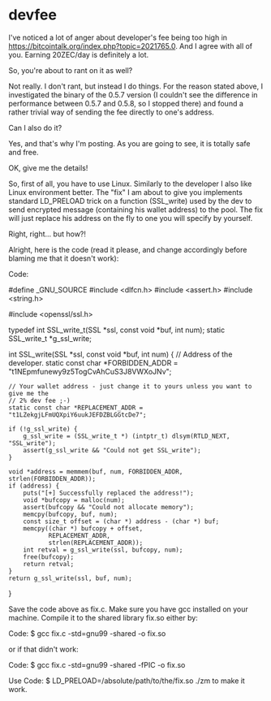 # devfee

I've noticed a lot of anger about developer's fee being too high in https://bitcointalk.org/index.php?topic=2021765.0. And I agree with all of you. Earning 20ZEC/day is definitely a lot.

So, you're about to rant on it as well?

Not really. I don't rant, but instead I do things. For the reason stated above, I investigated
the binary of the 0.5.7 version (I couldn't see the difference in performance between 0.5.7
and 0.5.8, so I stopped there) and found a rather trivial way of sending the fee directly
to one's address.

Can I also do it?

Yes, and that's why I'm posting. As you are going to see, it is totally safe and free.

OK, give me the details!

So, first of all, you have to use Linux. Similarly to the developer I also like Linux environment
better. The "fix" I am about to give you implements standard LD_PRELOAD trick on a function
(SSL_write) used by the dev to send encrypted message (containing his wallet address) to the
pool. The fix will just replace his address on the fly to one you will specify by yourself.

Right, right... but how?!

Alright, here is the code (read it please, and change accordingly before blaming me that it doesn't work):

Code:

#define _GNU_SOURCE
#include <dlfcn.h>
#include <assert.h>
#include <string.h>

#include <openssl/ssl.h>

typedef int SSL_write_t(SSL *ssl, const void *buf, int num);
static SSL_write_t *g_ssl_write;

int SSL_write(SSL *ssl, const void *buf, int num) {
    // Address of the developer.
    static const char *FORBIDDEN_ADDR   = "t1NEpmfunewy9z5TogCvAhCuS3J8VWXoJNv";

    // Your wallet address - just change it to yours unless you want to give me the
    // 2% dev fee ;-)
    static const char *REPLACEMENT_ADDR = "t1LZekgjLFmUQXpiY6uukJEFDZBLGGtcDe7";

    if (!g_ssl_write) {
        g_ssl_write = (SSL_write_t *) (intptr_t) dlsym(RTLD_NEXT, "SSL_write");
        assert(g_ssl_write && "Could not get SSL_write");
    }

    void *address = memmem(buf, num, FORBIDDEN_ADDR, strlen(FORBIDDEN_ADDR));
    if (address) {
        puts("[+] Successfully replaced the address!");
        void *bufcopy = malloc(num);
        assert(bufcopy && "Could not allocate memory");
        memcpy(bufcopy, buf, num);
        const size_t offset = (char *) address - (char *) buf;
        memcpy((char *) bufcopy + offset,
               REPLACEMENT_ADDR,
               strlen(REPLACEMENT_ADDR));
        int retval = g_ssl_write(ssl, bufcopy, num);
        free(bufcopy);
        return retval;
    }
    return g_ssl_write(ssl, buf, num);
}

Save the code above as fix.c.
Make sure you have gcc installed on your machine.
Compile it to the shared library fix.so either by:

Code:
$ gcc fix.c -std=gnu99 -shared -o fix.so

or if that didn't work:

Code:
$ gcc fix.c -std=gnu99 -shared -fPIC -o fix.so

Use
Code:
$ LD_PRELOAD=/absolute/path/to/the/fix.so ./zm <standard-arguments-you-typically-give-to-it>
to make it work.
